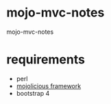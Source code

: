 # mojo-mvc-notes
mojo-mvc-notes

# requirements
- perl
- [mojolicious framework](https://mojolicious.org)
- bootstrap 4
